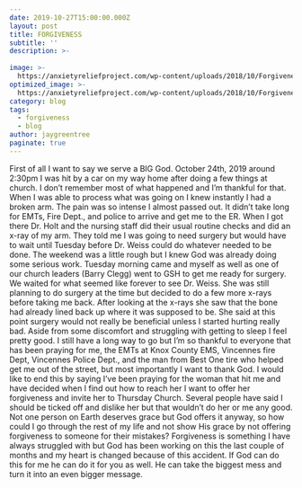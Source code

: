 ```yaml
---
date: 2019-10-27T15:00:00.000Z
layout: post
title: FORGIVENESS
subtitle: ''
description: >-
  
image: >-
  https://anxietyreliefproject.com/wp-content/uploads/2018/10/Forgiveness-860x553.jpg
optimized_image: >-
  https://anxietyreliefproject.com/wp-content/uploads/2018/10/Forgiveness-860x553.jpg
category: blog
tags:
  - forgiveness
  - blog
author: jaygreentree
paginate: true
---
```

First of all I want to say we serve a BIG God. October 24th, 2019 around 2:30pm I was hit by a car on my way home after doing a few things at church. I don’t remember most of what happened and I’m thankful for that. When I was able to process what was going on I knew instantly I had a broken arm. The pain was so intense I almost passed out. It didn’t take long for EMTs, Fire Dept., and police to arrive and get me to the ER. When I got there Dr. Holt and the nursing staff did their usual routine checks and did an x-ray of my arm. They told me I was going to need surgery but would have to wait until Tuesday before Dr. Weiss could do whatever needed to be done. The weekend was a little rough but I knew God was already doing some serious work. Tuesday morning came and myself as well as one of our church leaders (Barry Clegg) went to GSH to get me ready for surgery. We waited for what seemed like forever to see Dr. Weiss. She was still planning to do surgery at the time but decided to do a few more x-rays before taking me back. After looking at the x-rays she saw that the bone had already lined back up where it was supposed to be. She said at this point surgery would not really be beneficial unless I started hurting really bad. Aside from some discomfort and struggling with getting to sleep I feel pretty good. I still have a long way to go but I’m so thankful to everyone that has been praying for me, the EMTs at Knox County EMS, Vincennes fire Dept, Vincennes Police Dept., and the man from Best One tire who helped get me out of the street, but most importantly I want to thank God. I would like to end this by saying I’ve been praying for the woman that hit me and have decided when I find out how to reach her I want to offer her forgiveness and invite her to Thursday Church. Several people have said I should be ticked off and dislike her but that wouldn’t do her or me any good. Not one person on Earth deserves grace but God offers it anyway, so how could I go through the rest of my life and not show His grace by not offering forgiveness to someone for their mistakes? Forgiveness is something I have always struggled with but God has been working on this the last couple of months and my heart is changed because of this accident. If God can do this for me he can do it for you as well. He can take the biggest mess and turn it into an even bigger message.